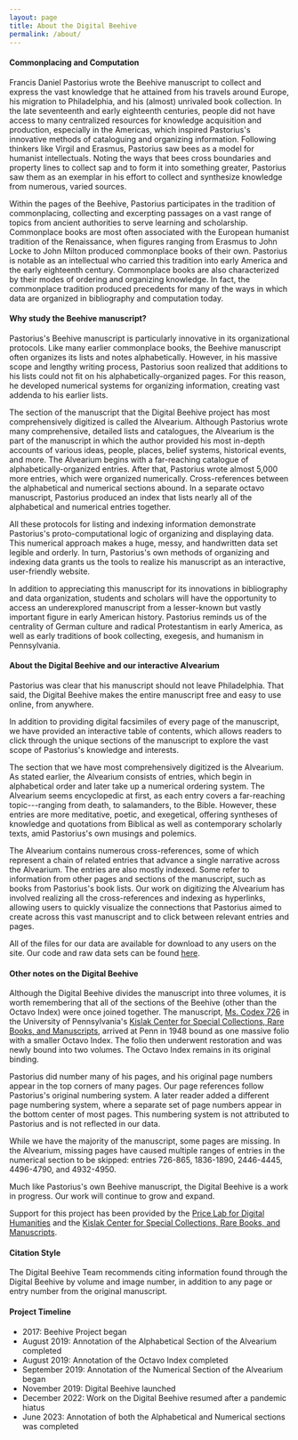 ```yaml
---
layout: page
title: About the Digital Beehive
permalink: /about/
---
```


#### Commonplacing and Computation

Francis Daniel Pastorius wrote the Beehive manuscript to collect and express the vast knowledge that he attained from his travels around Europe, his migration to Philadelphia, and his (almost) unrivaled book collection. In the late seventeenth and early eighteenth centuries, people did not have access to many centralized resources for knowledge acquisition and production, especially in the Americas, which inspired Pastorius's innovative methods of cataloguing and organizing information. Following thinkers like Virgil and Erasmus, Pastorius saw bees as a model for humanist intellectuals. Noting the ways that bees cross boundaries and property lines to collect sap and to form it into something greater, Pastorius saw them as an exemplar in his effort to collect and synthesize knowledge from numerous, varied sources.

Within the pages of the Beehive, Pastorius participates in the tradition of commonplacing, collecting and excerpting passages on a vast range of topics from ancient authorities to serve learning and scholarship. Commonplace books are most often associated with the European humanist tradition of the Renaissance, when figures ranging from Erasmus to John Locke to John Milton produced commonplace books of their own. Pastorius is notable as an intellectual who carried this tradition into early America and the early eighteenth century. Commonplace books are also characterized by their modes of ordering and organizing knowledge. In fact, the commonplace tradition produced precedents for many of the ways in which data are organized in bibliography and computation today.

#### Why study the Beehive manuscript?

Pastorius's Beehive manuscript is particularly innovative in its organizational protocols. Like many earlier commonplace books, the Beehive manuscript often organizes its lists and notes alphabetically. However, in his massive scope and lengthy writing process, Pastorius soon realized that additions to his lists could not fit on his alphabetically-organized pages. For this reason, he developed numerical systems for organizing information, creating vast addenda to his earlier lists.

The section of the manuscript that the Digital Beehive project has most comprehensively digitized is called the Alvearium. Although Pastorius wrote many comprehensive, detailed lists and catalogues, the Alvearium is the part of the manuscript in which the author provided his most in-depth accounts of various ideas, people, places, belief systems, historical events, and more. The Alvearium begins with a far-reaching catalogue of alphabetically-organized entries. After that, Pastorius wrote almost 5,000 more entries, which were organized numerically. Cross-references between the alphabetical and numerical sections abound. In a separate octavo manuscript, Pastorius produced an index that lists nearly all of the alphabetical and numerical entries together.

All these protocols for listing and indexing information demonstrate Pastorius's proto-computational logic of organizing and displaying data. This numerical approach makes a huge, messy, and handwritten data set legible and orderly. In turn, Pastorius's own methods of organizing and indexing data grants us the tools to realize his manuscript as an interactive, user-friendly website.

In addition to appreciating this manuscript for its innovations in bibliography and data organization, students and scholars will have the opportunity to access an underexplored manuscript from a lesser-known but vastly important figure in early American history. Pastorius reminds us of the centrality of German culture and radical Protestantism in early America, as well as early traditions of book collecting, exegesis, and humanism in Pennsylvania.

#### About the Digital Beehive and our interactive Alvearium

Pastorius was clear that his manuscript should not leave Philadelphia. That said, the Digital Beehive makes the entire manuscript free and easy to use online, from anywhere.

In addition to providing digital facsimiles of every page of the manuscript, we have provided an interactive table of contents, which allows readers to click through the unique sections of the manuscript to explore the vast scope of Pastorius's knowledge and interests.

The section that we have most comprehensively digitized is the Alvearium. As stated earlier, the Alvearium consists of entries, which begin in alphabetical order and later take up a numerical ordering system. The Alvearium seems encyclopedic at first, as each entry covers a far-reaching topic---ranging from death, to salamanders, to the Bible. However, these entries are more meditative, poetic, and exegetical, offering syntheses of knowledge and quotations from Biblical as well as contemporary scholarly texts, amid Pastorius's own musings and polemics.

The Alvearium contains numerous cross-references, some of which represent a chain of related entries that advance a single narrative across the Alvearium. The entries are also mostly indexed. Some refer to information from other pages and sections of the manuscript, such as books from Pastorius's book lists. Our work on digitizing the Alvearium has involved realizing all the cross-references and indexing as hyperlinks, allowing users to quickly visualize the connections that Pastorius aimed to create across this vast manuscript and to click between relevant entries and pages.

All of the files for our data are available for download to any users on the site. Our code and raw data sets can be found [here](https://github.com/KislakCenter/beehive-annotation-scripts).

#### Other notes on the Digital Beehive

Although the Digital Beehive divides the manuscript into three volumes, it is worth remembering that all of the sections of the Beehive (other than the Octavo Index) were once joined together. The manuscript, [Ms. Codex 726](https://franklin.library.upenn.edu/catalog/FRANKLIN_9924875473503681) in the University of Pennsylvania's [Kislak Center for Special Collections, Rare Books, and Manuscripts](https://www.library.upenn.edu/kislak), arrived at Penn in 1948 bound as one massive folio with a smaller Octavo Index. The folio then underwent restoration and was newly bound into two volumes. The Octavo Index remains in its original binding. 

Pastorius did number many of his pages, and his original page numbers appear in the top corners of many pages. Our page references follow Pastorius's original numbering system. A later reader added a different page numbering system, where a separate set of page numbers appear in the bottom center of most pages. This numbering system is not attributed to Pastorius and is not reflected in our data.

While we have the majority of the manuscript, some pages are missing. In the Alvearium, missing pages have caused multiple ranges of entries in the numerical section to be skipped: entries 726-865, 1836-1890, 2446-4445, 4496-4790, and 4932-4950.

Much like Pastorius's own Beehive manuscript, the Digital Beehive is a work in progress. Our work will continue to grow and expand.

Support for this project has been provided by the [Price Lab for Digital Humanities](https://pricelab.sas.upenn.edu/) and the [Kislak Center for Special Collections, Rare Books, and Manuscripts](https://www.library.upenn.edu/kislak).


#### Citation Style

The Digital Beehive Team recommends citing information found through the Digital Beehive by volume and image number, in addition to any page or entry number from the original manuscript.


#### Project Timeline

- 2017: Beehive Project began
- August 2019: Annotation of the Alphabetical Section of the Alvearium completed
- August 2019: Annotation of the Octavo Index completed
- September 2019: Annotation of the Numerical Section of the Alvearium began
- November 2019: Digital Beehive launched
- December 2022: Work on the Digital Beehive resumed after a pandemic hiatus
- June 2023: Annotation of both the Alphabetical and Numerical sections was completed

